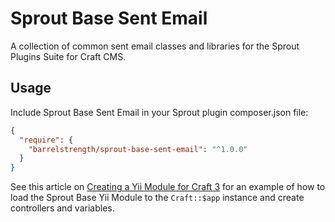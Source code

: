 # Sprout Base Sent Email

A collection of common sent email classes and libraries for the Sprout Plugins Suite for Craft CMS.

## Usage

Include Sprout Base Sent Email in your Sprout plugin composer.json file:

``` json
{
  "require": {
    "barrelstrength/sprout-base-sent-email": "^1.0.0"
  }
}
```

See this article on [Creating a Yii Module for Craft 3](https://straightupcraft.com/articles/creating-a-yii-module-for-craft-3) for an example of how to load the Sprout Base Yii Module to the `Craft::$app` instance and create controllers and variables.

